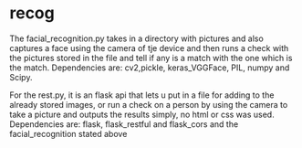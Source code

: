 # recog
The facial_recognition.py takes in a directory with pictures and also captures a face using the camera of tje device and then runs a check with the pictures stored in the file and tell if any is a match with the one which is the match.
Dependencies are: cv2,pickle, keras_VGGFace, PIL, numpy and Scipy.

For the rest.py, it is an flask api that lets u put in a file for adding to the already stored images, or run a check on a person by using the camera to take a picture and outputs the results simply, no html or css was used.
Dependencies are: flask, flask_restful and flask_cors and the facial_recognition stated above
